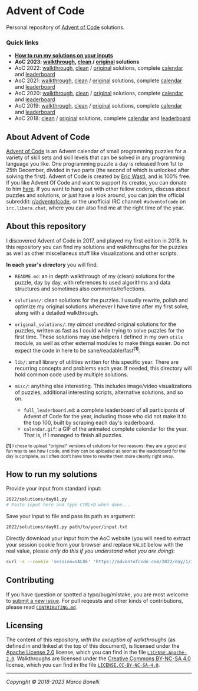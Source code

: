 Advent of Code
==============

Personal repository of [Advent of Code](#about-advent-of-code) solutions.

### Quick links

- **[How to run my solutions on your inputs][how-to-run]**
- **AoC 2023: [walkthrough][2023-wal], [clean][2023-sol] / [original][2023-ori] solutions**
- AoC 2022: [walkthrough][2022-wal], [clean][2022-sol] / [original][2022-ori] solutions, complete [calendar][2022-cal] and [leaderboard][2022-lea]
- AoC 2021: [walkthrough][2021-wal], [clean][2021-sol] / [original][2021-ori] solutions, complete [calendar][2021-cal] and [leaderboard][2021-lea]
- AoC 2020: [walkthrough][2020-wal], [clean][2020-sol] / [original][2020-ori] solutions, complete [calendar][2020-cal] and [leaderboard][2020-lea]
- AoC 2019: [walkthrough][2019-wal], [clean][2019-sol] / [original][2019-ori] solutions, complete [calendar][2019-cal] and [leaderboard][2019-lea]
- AoC 2018: [clean][2018-sol] / [original][2018-ori] solutions, complete [calendar][2018-cal] and [leaderboard][2018-lea]


About Advent of Code
--------------------

[Advent of Code][aoc-about] is an Advent calendar of small programming puzzles
for a variety of skill sets and skill levels that can be solved in any
programming language you like. One programming puzzle a day is released from 1st
to 25th December, divided in two parts (the second of which is unlocked after
solving the first). Advent of Code is created by [Eric Wastl][aoc-eric], and is
100% free. If you like Advent Of Code and want to support its creator, you can
donate to him [here][aoc-support]. If you want to hang out with other fellow
coders, discuss about puzzles and solutions, or just have a look around, you can
join the official subreddit: [r/adventofcode][aoc-reddit], or the unofficial IRC
channel: `#adventofcode` on `irc.libera.chat`, where you can also find me at the
right time of the year.


About this repository
---------------------

I discovered Advent of Code in 2017, and played my first edition in 2018. In
this repository you can find my solutions and walkthroughs for the puzzles as
well as other miscellaneus stuff like visualizations and other scripts.

**In each year's directory** you will find:

- `README.md`: an in depth walkthrough of my (clean) solutions for the puzzle,
  day by day, with references to used algorithms and data structures and
  sometimes also comments/reflections.
- `solutions/`: clean solutions for the puzzles. I usually rewrite, polish and
   optimize my original solutions whenever I have time after my first solve,
   along with a detailed walkthrough.
- `original_solutions/`: my *almost unedited* original solutions for the
  puzzles, written as fast as I could while trying to solve puzzles for the
  first time. These solutions may use helpers I defined in my own `utils`
  module, as well as other external modules to make things easier. Do not expect
  the code in here to be sane/readable/fast<sup>**[1]**</sup>.
- `lib/`: small library of utilities written for this specific year. There are
  recurring concepts and problems each year. If needed, this directory will hold
  common code used by multiple solutions.
- `misc/`: anything else interesting. This includes image/video visualizations
  of puzzles, additional interesting scripts, alternative solutions, and so on.

   - `full_leaderboard.md`: a complete leaderboard of all participants of
     Advent of Code for the year, including those who did not make it to the top
     100, built by scraping each day's leaderboard.
   - `calendar.gif`: a GIF of the animated complete calendar for the year.
     That is, if I managed to finish all puzzles.

<sup>**[1]** I chose to upload "original" versions of solutions for two reasons:
they are a good and fun way to see how I code, and they can be uploaded as soon
as the leaderboard for the day is complete, as I often don't have time to
rewrite them more cleanly right away.</sup>


How to run my solutions
-----------------------

Provide your input from standard input:

```bash
2022/solutions/day01.py
# Paste input here and type CTRL+D when done...
```

Save your input to file and pass its path as argument:

```bash
2022/solutions/day01.py path/to/your/input.txt
```

Directly download your input from the AoC website (you will need to extract your
session cookie from your browser and replace `VALUE` below with
the real value, please *only do this if you understand what you are doing*):

```bash
curl -s --cookie 'session=VALUE' 'https://adventofcode.com/2022/day/1/input' | 2022/solutions/day01.py
```


Contributing
------------

If you have question or spotted a typo/bug/mistake, you are most welcome to
[submit a new issue][new-issue]. For pull reqeusts and other kinds of
contributions, please read [`CONTRIBUTING.md`][contributing].


Licensing
---------

The content of this repository, *with the exception of walkthroughs* (as defined
in and linked at the top of this document), is licensed under the
[Apache License 2.0](https://www.apache.org/licenses/LICENSE-2.0) license, which
you can find in the file [`LICENSE.Apache-2.0`](/LICENSE.Apache-2.0).
Walkthroughs are licensed under the
[Creative Commons BY-NC-SA 4.0](https://creativecommons.org/licenses/by-nc-sa/4.0/)
license, which you can find in the file
[`LICENSE.CC-BY-NC-SA-4.0`](/LICENSE.CC-BY-NC-SA-4.0).

---

*Copyright &copy; 2018-2023 Marco Bonelli.*


[2023-wal]: 2023/README.md
[2023-sol]: 2023/solutions
[2023-ori]: 2023/original_solutions

[2022-wal]: 2022/README.md
[2022-sol]: 2022/solutions
[2022-ori]: 2022/original_solutions
[2022-cal]: 2022/misc/calendar.gif
[2022-lea]: 2022/misc/full_leaderboard.md

[2021-wal]: 2021/README.md
[2021-sol]: 2021/solutions
[2021-ori]: 2021/original_solutions
[2021-cal]: 2021/misc/calendar.gif
[2021-lea]: 2021/misc/full_leaderboard.md

[2020-wal]: 2020/README.md
[2020-sol]: 2020/solutions
[2020-ori]: 2020/original_solutions
[2020-cal]: 2020/misc/calendar.gif
[2020-lea]: 2020/misc/full_leaderboard.md

[2019-wal]: 2019/README.md
[2019-sol]: 2019/solutions
[2019-ori]: 2019/original_solutions
[2019-cal]: 2019/misc/calendar.gif
[2019-lea]: 2019/misc/full_leaderboard.md

[2018-wal]: 2018/README.md
[2018-sol]: 2018/solutions
[2018-ori]: 2018/original_solutions
[2018-cal]: 2018/misc/calendar.gif
[2018-lea]: 2018/misc/full_leaderboard.md

[how-to-run]:   #how-to-run-my-solutions
[contributing]: /CONTRIBUTING.md
[new-issue]:    https://github.com/mebeim/aoc/issues/new

[aoc-about]:   https://adventofcode.com/2019/about
[aoc-eric]:    https://twitter.com/ericwastl
[aoc-support]: https://adventofcode.com/2019/support
[aoc-reddit]:  https://www.reddit.com/r/adventofcode/

[paypal-donate-btn]: https://www.paypal.com/donate/?hosted_button_id=FFGV44B3SLHBL&locale.x=en_IT
